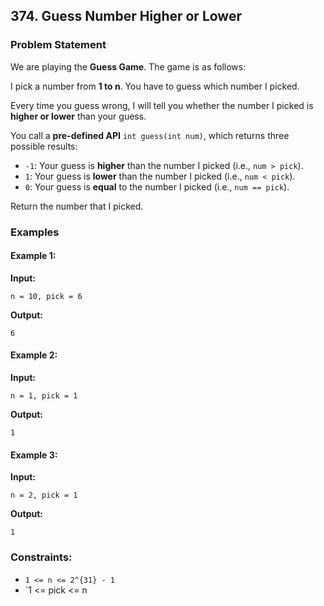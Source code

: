 ## 374. Guess Number Higher or Lower

### Problem Statement
We are playing the **Guess Game**. The game is as follows:

I pick a number from **1 to n**. You have to guess which number I picked.

Every time you guess wrong, I will tell you whether the number I picked is **higher or lower** than your guess.

You call a **pre-defined API** `int guess(int num)`, which returns three possible results:

- `-1`: Your guess is **higher** than the number I picked (i.e., `num > pick`).
- `1`: Your guess is **lower** than the number I picked (i.e., `num < pick`).
- `0`: Your guess is **equal** to the number I picked (i.e., `num == pick`).

Return the number that I picked.

### Examples

#### Example 1:
**Input:**  
```
n = 10, pick = 6
```
**Output:**  
```
6
```

#### Example 2:
**Input:**  
```
n = 1, pick = 1
```
**Output:**  
```
1
```

#### Example 3:
**Input:**  
```
n = 2, pick = 1
```
**Output:**  
```
1
```

### Constraints:
- `1 <= n <= 2^{31} - 1`
- `1 <= pick <= n
